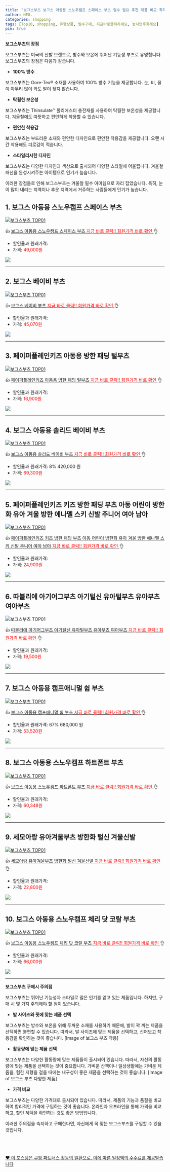 ```yaml
---
title: "보그스부츠 보그스 아동용 스노우캠프 스페이스 부츠 필수 필요 추천 제품 비교 최저 가격 비교 장점 구매 후기 구매평"
author: NEO.
categories: shopping
tags: [Top10, shopping, 유행상품, 필수구매, 지금바로클릭하세요, 놓치면후회해요]
pin: true
---
```

**보그스부츠의 장점**

보그스부츠는 미국의 신발 브랜드로, 방수와 보온에 뛰어난 기능성 부츠로 유명합니다. 보그스부츠의 장점은 다음과 같습니다.

* **100% 방수**

보그스부츠는 Gore-Tex® 소재를 사용하여 100% 방수 기능을 제공합니다. 눈, 비, 물이 아무리 많이 와도 발이 젖지 않습니다.

* **탁월한 보온성**

보그스부츠는 Thinsulate™ 폴리에스터 충전재를 사용하여 탁월한 보온성을 제공합니다. 겨울철에도 따뜻하고 편안하게 착용할 수 있습니다.

* **편안한 착용감**

보그스부츠는 부드러운 소재와 편안한 디자인으로 편안한 착용감을 제공합니다. 오랜 시간 착용해도 피로감이 적습니다.

* **스타일리시한 디자인**

보그스부츠는 다양한 디자인과 색상으로 출시되어 다양한 스타일에 어울립니다. 겨울철 패션을 완성시켜주는 아이템으로 인기가 높습니다.

이러한 장점들로 인해 보그스부츠는 겨울철 필수 아이템으로 자리 잡았습니다. 특히, 눈이 많이 내리는 지역이나 추운 지역에서 거주하는 사람들에게 인기가 높습니다.

   

## 1. 보그스 아동용 스노우캠프 스페이스 부츠

[![보그스부츠 TOP01](https://thumbnail8.coupangcdn.com/thumbnails/remote/490x490ex/image/retail/images/2023/10/16/14/6/4b8782a0-1c64-47bc-a1ac-0e2c5765cad7.jpg)](https://link.coupang.com/re/AFFSDP?lptag=AF3617701&subid=GithubCoopas&pageKey=7655753016&traceid=V0-153&itemId=20382032921&vendorItemId=87465269655)


👍 [보그스 아동용 스노우캠프 스페이스 부츠 <font color=red> 지금 바로 클릭!! 회원가격 바로 확인 </font> ](https://link.coupang.com/re/AFFSDP?lptag=AF3617701&subid=GithubCoopas&pageKey=7655753016&traceid=V0-153&itemId=20382032921&vendorItemId=87465269655) 👌 


- 할인율과 원래가격: 
- 가격: <span style='color:red'>49,000원</span>

[![](/discount_price.png)](https://link.coupang.com/re/AFFSDP?lptag=AF3617701&subid=GithubCoopas&pageKey=7655753016&traceid=V0-153&itemId=20382032921&vendorItemId=87465269655)

---


   

## 2. 보그스 베이비 부츠

[![보그스부츠 TOP01](https://thumbnail7.coupangcdn.com/thumbnails/remote/490x490ex/image/retail/images/717326031738257-a6a2bbde-7664-470e-8446-e67e794b8326.jpg)](https://link.coupang.com/re/AFFSDP?lptag=AF3617701&subid=GithubCoopas&pageKey=6820728026&traceid=V0-153&itemId=16165108314&vendorItemId=83360685923)


👍 [보그스 베이비 부츠 <font color=red> 지금 바로 클릭!! 회원가격 바로 확인 </font> ](https://link.coupang.com/re/AFFSDP?lptag=AF3617701&subid=GithubCoopas&pageKey=6820728026&traceid=V0-153&itemId=16165108314&vendorItemId=83360685923) 👌 


- 할인율과 원래가격: 
- 가격: <span style='color:red'>45,070원</span>

[![](/discount_price.png)](https://link.coupang.com/re/AFFSDP?lptag=AF3617701&subid=GithubCoopas&pageKey=6820728026&traceid=V0-153&itemId=16165108314&vendorItemId=83360685923)

---


   

## 3. 페이퍼플레인키즈 아동용 방한 패딩 털부츠

[![보그스부츠 TOP01](https://thumbnail8.coupangcdn.com/thumbnails/remote/490x490ex/image/vendor_inventory/cd04/b7c52e4314e9a1b3929cab7a4bbaa644dfcb207e53149ff32ac887029f61.jpg)](https://link.coupang.com/re/AFFSDP?lptag=AF3617701&subid=GithubCoopas&pageKey=6120687346&traceid=V0-153&itemId=11600027064&vendorItemId=78874792385)


👍 [페이퍼플레인키즈 아동용 방한 패딩 털부츠 <font color=red> 지금 바로 클릭!! 회원가격 바로 확인 </font> ](https://link.coupang.com/re/AFFSDP?lptag=AF3617701&subid=GithubCoopas&pageKey=6120687346&traceid=V0-153&itemId=11600027064&vendorItemId=78874792385) 👌 


- 할인율과 원래가격: 
- 가격: <span style='color:red'>16,900원</span>

[![](/discount_price.png)](https://link.coupang.com/re/AFFSDP?lptag=AF3617701&subid=GithubCoopas&pageKey=6120687346&traceid=V0-153&itemId=11600027064&vendorItemId=78874792385)

---


   

## 4. 보그스 아동용 솔리드 베이비 부츠

[![보그스부츠 TOP01](https://thumbnail10.coupangcdn.com/thumbnails/remote/490x490ex/image/retail/images/2020/10/16/15/0/ec8086f8-37a4-43db-83ee-1666c90cdb0c.jpg)](https://link.coupang.com/re/AFFSDP?lptag=AF3617701&subid=GithubCoopas&pageKey=4500389308&traceid=V0-153&itemId=3999513025&vendorItemId=71832968633)


👍 [보그스 아동용 솔리드 베이비 부츠 <font color=red> 지금 바로 클릭!! 회원가격 바로 확인 </font> ](https://link.coupang.com/re/AFFSDP?lptag=AF3617701&subid=GithubCoopas&pageKey=4500389308&traceid=V0-153&itemId=3999513025&vendorItemId=71832968633) 👌 


- 할인율과 원래가격: 8%  420,000   원
- 가격: <span style='color:red'>69,300원</span>

[![](/discount_price.png)](https://link.coupang.com/re/AFFSDP?lptag=AF3617701&subid=GithubCoopas&pageKey=4500389308&traceid=V0-153&itemId=3999513025&vendorItemId=71832968633)

---


   

## 5. 페이퍼플레인키즈 키즈 방한 패딩 부츠 아동 어린이 방한화 유아 겨울 방한 에나멜 스키 신발 주니어 여아 남아

[![보그스부츠 TOP01](https://thumbnail10.coupangcdn.com/thumbnails/remote/490x490ex/image/vendor_inventory/9611/269802105bcde9df820b217a559baa8b3bbd1b7c3a065e56e3b6ce5a1353.jpg)](https://link.coupang.com/re/AFFSDP?lptag=AF3617701&subid=GithubCoopas&pageKey=7645391118&traceid=V0-153&itemId=20327447141&vendorItemId=87412285865)


👍 [페이퍼플레인키즈 키즈 방한 패딩 부츠 아동 어린이 방한화 유아 겨울 방한 에나멜 스키 신발 주니어 여아 남아 <font color=red> 지금 바로 클릭!! 회원가격 바로 확인 </font> ](https://link.coupang.com/re/AFFSDP?lptag=AF3617701&subid=GithubCoopas&pageKey=7645391118&traceid=V0-153&itemId=20327447141&vendorItemId=87412285865) 👌 


- 할인율과 원래가격: 
- 가격: <span style='color:red'>24,900원</span>

[![](/discount_price.png)](https://link.coupang.com/re/AFFSDP?lptag=AF3617701&subid=GithubCoopas&pageKey=7645391118&traceid=V0-153&itemId=20327447141&vendorItemId=87412285865)

---


   

## 6. 따블리에 아기어그부츠 아기털신 유아털부츠 유아부츠 여아부츠

![보그스부츠 TOP01](https://thumbnail6.coupangcdn.com/thumbnails/remote/490x490ex/image/vendor_inventory/7a45/e4c4dcacc403bccd0981f22a719a4348f8ab4c517951fd7e636e6c6601f7.JPG)


👍 [따블리에 아기어그부츠 아기털신 유아털부츠 유아부츠 여아부츠 <font color=red> 지금 바로 클릭!! 회원가격 바로 확인 </font> ](https://link.coupang.com/re/AFFSDP?lptag=AF3617701&subid=GithubCoopas&pageKey=6956424473&traceid=V0-153&itemId=16919275401&vendorItemId=84129136546) 👌 


- 할인율과 원래가격: 
- 가격: <span style='color:red'>19,500원</span>

[![](/discount_price.png)](https://link.coupang.com/re/AFFSDP?lptag=AF3617701&subid=GithubCoopas&pageKey=6956424473&traceid=V0-153&itemId=16919275401&vendorItemId=84129136546)

---


   

## 7. 보그스 아동용 캠프애니멀 쉽 부츠

[![보그스부츠 TOP01](https://thumbnail7.coupangcdn.com/thumbnails/remote/490x490ex/image/retail/images/1441570076565997-b67d5514-d46a-43c2-b37b-cd6b294fc3f0.jpg)](https://link.coupang.com/re/AFFSDP?lptag=AF3617701&subid=GithubCoopas&pageKey=2322478314&traceid=V0-153&itemId=4011402041&vendorItemId=87430202027)


👍 [보그스 아동용 캠프애니멀 쉽 부츠 <font color=red> 지금 바로 클릭!! 회원가격 바로 확인 </font> ](https://link.coupang.com/re/AFFSDP?lptag=AF3617701&subid=GithubCoopas&pageKey=2322478314&traceid=V0-153&itemId=4011402041&vendorItemId=87430202027) 👌 


- 할인율과 원래가격: 67%  680,000   원
- 가격: <span style='color:red'>53,520원</span>

[![](/discount_price.png)](https://link.coupang.com/re/AFFSDP?lptag=AF3617701&subid=GithubCoopas&pageKey=2322478314&traceid=V0-153&itemId=4011402041&vendorItemId=87430202027)

---


   

## 8. 보그스 아동용 스노우캠프 하트폰트 부츠

[![보그스부츠 TOP01](https://thumbnail10.coupangcdn.com/thumbnails/remote/490x490ex/image/retail/images/2021/10/25/18/3/89730860-0780-48ca-8e5b-72a4b8c20ef1.jpg)](https://link.coupang.com/re/AFFSDP?lptag=AF3617701&subid=GithubCoopas&pageKey=6143522399&traceid=V0-153&itemId=11804464455&vendorItemId=79078017230)


👍 [보그스 아동용 스노우캠프 하트폰트 부츠 <font color=red> 지금 바로 클릭!! 회원가격 바로 확인 </font> ](https://link.coupang.com/re/AFFSDP?lptag=AF3617701&subid=GithubCoopas&pageKey=6143522399&traceid=V0-153&itemId=11804464455&vendorItemId=79078017230) 👌 


- 할인율과 원래가격: 
- 가격: <span style='color:red'>60,348원</span>

[![](/discount_price.png)](https://link.coupang.com/re/AFFSDP?lptag=AF3617701&subid=GithubCoopas&pageKey=6143522399&traceid=V0-153&itemId=11804464455&vendorItemId=79078017230)

---


   

## 9. 세모아랑 유아겨울부츠 방한화 털신 겨울신발

[![보그스부츠 TOP01](https://thumbnail8.coupangcdn.com/thumbnails/remote/490x490ex/image/vendor_inventory/330a/5bad5c85197c696fd53f93f96997da979eb3fe528da8528048b00a53b9ba.jpg)](https://link.coupang.com/re/AFFSDP?lptag=AF3617701&subid=GithubCoopas&pageKey=7688512135&traceid=V0-153&itemId=20554590045&vendorItemId=87630608621)


👍 [세모아랑 유아겨울부츠 방한화 털신 겨울신발 <font color=red> 지금 바로 클릭!! 회원가격 바로 확인 </font> ](https://link.coupang.com/re/AFFSDP?lptag=AF3617701&subid=GithubCoopas&pageKey=7688512135&traceid=V0-153&itemId=20554590045&vendorItemId=87630608621) 👌 


- 할인율과 원래가격: 
- 가격: <span style='color:red'>22,800원</span>

[![](/discount_price.png)](https://link.coupang.com/re/AFFSDP?lptag=AF3617701&subid=GithubCoopas&pageKey=7688512135&traceid=V0-153&itemId=20554590045&vendorItemId=87630608621)

---


   

## 10. 보그스 아동용 스노우캠프 체리 닷 코랄 부츠

[![보그스부츠 TOP01](https://thumbnail8.coupangcdn.com/thumbnails/remote/490x490ex/image/retail/images/2023/10/16/14/0/776fb035-8d0c-48f6-82d3-803d3bb5392e.jpg)](https://link.coupang.com/re/AFFSDP?lptag=AF3617701&subid=GithubCoopas&pageKey=7655752964&traceid=V0-153&itemId=20382032631&vendorItemId=87465269463)


👍 [보그스 아동용 스노우캠프 체리 닷 코랄 부츠 <font color=red> 지금 바로 클릭!! 회원가격 바로 확인 </font> ](https://link.coupang.com/re/AFFSDP?lptag=AF3617701&subid=GithubCoopas&pageKey=7655752964&traceid=V0-153&itemId=20382032631&vendorItemId=87465269463) 👌 


- 할인율과 원래가격: 
- 가격: <span style='color:red'>66,000원</span>

[![](/discount_price.png)](https://link.coupang.com/re/AFFSDP?lptag=AF3617701&subid=GithubCoopas&pageKey=7655752964&traceid=V0-153&itemId=20382032631&vendorItemId=87465269463)

---
**보그스부츠 구매시 주의점**

보그스부츠는 뛰어난 기능성과 스타일로 많은 인기를 얻고 있는 제품입니다. 하지만, 구매 시 몇 가지 주의해야 할 점이 있습니다.

* **발 사이즈와 핏에 맞는 제품 선택**

보그스부츠는 방수와 보온을 위해 두꺼운 소재를 사용하기 때문에, 발이 꽉 끼는 제품을 선택하면 불편할 수 있습니다. 따라서, 발 사이즈에 맞는 제품을 선택하고, 신어보고 착용감을 확인하는 것이 좋습니다.
[Image of 보그스 부츠 착용]

* **활동량에 맞는 제품 선택**

보그스부츠는 다양한 활동량에 맞는 제품들이 출시되어 있습니다. 따라서, 자신의 활동량에 맞는 제품을 선택하는 것이 중요합니다. 가벼운 산책이나 일상생활에는 가벼운 제품을, 험한 지형을 걸을 때에는 내구성이 좋은 제품을 선택하는 것이 좋습니다.
[Image of 보그스 부츠 다양한 제품]

* **가격 비교**

보그스부츠는 다양한 가격대로 출시되어 있습니다. 따라서, 제품의 기능과 품질을 비교하여 합리적인 가격에 구입하는 것이 좋습니다. 온라인과 오프라인을 통해 가격을 비교하고, 할인 혜택을 확인하는 것도 좋은 방법입니다.

이러한 주의점을 숙지하고 구매한다면, 자신에게 꼭 맞는 보그스부츠를 구입할 수 있을 것입니다.<br><br><br><br><br> [ ❤  이 포스팅은 쿠팡 파트너스 활동의 일환으로, 이에 따른 일정액의 수수료를 제공받습니다](https://link.coupang.com/a/bcEFyh)